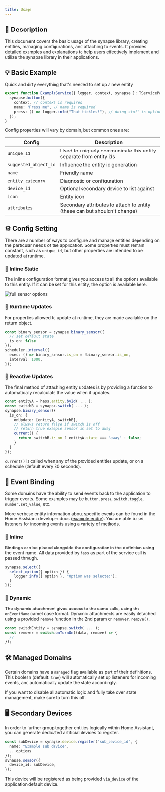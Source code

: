 ```yaml
---
title: Usage
---
```

## 📄 Description

This document covers the basic usage of the synapse library, creating entities, managing configurations, and attaching to events.
It provides detailed examples and explanations to help users effectively implement and utilize the synapse library in their applications.

## 💡 Basic Example

Quick and dirty everything that's needed to set up a new entity

```typescript
export function ExampleService({ logger, context, synapse }: TServiceParams) {
  synapse.button({
    context, // context is required
    name: "Press me", // name is required
    press: () => logger.info("That tickles!"), // doing stuff is optional
  });
}
```

Config properties will vary by domain, but common ones are:

| Config | Description |
| --- | --- |
| `unique_id` | Used to uniquely communicate this entity separate from entity ids |
| `suggested_object_id` | Influence the entity id generation |
| `name` | Friendly name |
| `entity_category` | Diagnostic or configuration |
| `device_id` | Optional secondary device to list against |
| `icon` | Entity icon |
| `attributes` | Secondary attributes to attach to entity (these can but shouldn't change) |

## ⚙️ Config Setting

There are a number of ways to configure and manage entities depending on the particular needs of the application. Some properties must remain constant, such as `unique_id`, but other properties are intended to be updated at runtime.

### 📑 Inline Static

The inline configuration format gives you access to all the options available to this entity. If it can be set for this entity, the option is available here.

![full sensor options](/img/synapse_sensor_full.png)

### 🔄 Runtime Updates

For properties allowed to update at runtime, they are made available on the return object.

```typescript
const binary_sensor = synapse.binary_sensor({
  // set default state
  is_on: false
});
scheduler.interval({
  exec: () => binary_sensor.is_on = !binary_sensor.is_on,
  interval: 1000,
});
```

### 🔄 Reactive Updates

The final method of attaching entity updates is by providing a function to automatically recalculate the value when it updates.

```typescript
const entityA = hass.entity.byId( ... );
const switchB = synapse.switch( ... );
synapse.binary_sensor({
  is_on: {
    onUpdate: [entityA, switchB],
    // always return false if switch is off
    // return true example sensor is set to away
    current() {
      return switchB.is_on ? entityA.state === "away" : false;
    }
  }
});
```

`current()` is called when any of the provided entities update, or on a schedule (default every 30 seconds).

## 🔔 Event Binding

Some domains have the ability to send events back to the application to trigger events. Some examples may be `button.press`, `switch.toggle`, `number.set_value`, etc.

More verbose entity information about specific events can be found in the Home Assistant developer docs ([example entity](https://developers.home-assistant.io/docs/core/entity/select#methods)). You are able to set listeners for incoming events using a variety of methods.

### 📎 Inline

Bindings can be placed alongside the configuration in the definition using the event name. All data provided by `hass` as part of the service call is passed through.

```typescript
synapse.select({
  select_option({ option }) {
    logger.info({ option }, "Option was selected");
  }
});
```

### 📎 Dynamic

The dynamic attachment gives access to the same calls, using the `onEventName` camel case format. Dynamic attachments are easily detached using a provided `remove` function in the 2nd param or `remover.remove()`.

```typescript
const switchEntity = synapse.switch( ... );
const remover = switch.onTurnOn((data, remove) => {
  //
});
```

## 🛠️ Managed Domains

Certain domains have a `managed` flag available as part of their definitions. This boolean (default: `true`) will automatically set up listeners for incoming events, and automatically update the state accordingly.

If you want to disable all automatic logic and fully take over state management, make sure to turn this off.

## 🖥️ Secondary Devices

In order to further group together entities logically within Home Assistant, you can generate dedicated artificial devices to register.

```typescript
const subDevice = synapse.device.register("sub_device_id", {
  name: "Example sub device",
  ...options
});
synapse.sensor({
  device_id: subDevice,
});
```

This device will be registered as being provided `via_device` of the application default device.

